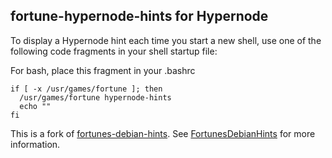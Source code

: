 fortune-hypernode-hints for Hypernode
-------------------------------

To display a Hypernode hint each time you start a new shell, use one of the following code fragments in your shell startup file:

For bash, place this fragment in your .bashrc

```
if [ -x /usr/games/fortune ]; then
  /usr/games/fortune hypernode-hints
  echo ""
fi
```

This is a fork of [fortunes-debian-hints](https://salsa.debian.org/debian/fortunes-debian-hints/-/tree/master/). See [FortunesDebianHints](https://wiki.debian.org/FortunesDebianHints) for more information.
